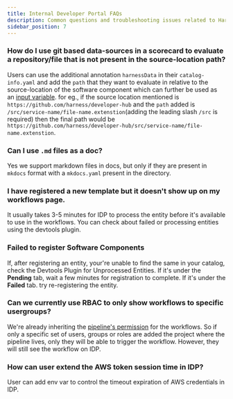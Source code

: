 ```yaml
---
title: Internal Developer Portal FAQs
description: Common questions and troubleshooting issues related to Harness IDP.
sidebar_position: 7
---
```


### How do I use git based data-sources in a scorecard to evaluate a repository/file that is not present in the source-location path?
Users can use the additional annotation `harnessData` in their `catalog-info.yaml` and add the `path` that they want to evaluate in relative to the source-location of the software component which can further be used as an [input variable](https://developer.harness.io/docs/internal-developer-portal/scorecards/checks-datasources#support-for-catalog-infoyaml-metadata-as-inputs). for eg., if the source location mentioned is `https://github.com/harness/developer-hub` and the `path` added is `/src/service-name/file-name.extenstion`(adding the leading slash `/src` is required) then the final path would be `https://github.com/harness/developer-hub/src/service-name/file-name.extenstion`.  

### Can I use `.md` files as a doc?
Yes we support markdown files in docs, but only if they are present in `mkdocs` format with a `mkdocs.yaml` present in the directory. 

### I have registered a new template but it doesn't show up on my workflows page.
It usually takes 3-5 minutes for IDP to process the entity before it's available to use in the workflows. You can check about failed or processing entities using the devtools plugin. 

### Failed to register Software Components

If, after registering an entity, your're unable to find the same in your catalog, check the Devtools Plugin for Unprocessed Entities. If it's under the **Pending** tab, wait a few minutes for registration to complete. If it's under the **Failed** tab. try re-registering the entity.

###  Can we currently use RBAC to only show workflows to specific usergroups?

We're already inheriting the [pipeline's permission](https://developer.harness.io/docs/platform/role-based-access-control/rbac-in-harness/#rbac-workflow-examples) for the workflows. So if only a specific set of users, groups or roles are added the project where the pipeline lives, only they will be able to trigger the workflow. However, they will still see the workflow on IDP.


### How can user extend the AWS token session time in IDP?
User can add env var to control the timeout expiration of AWS credentials in IDP.